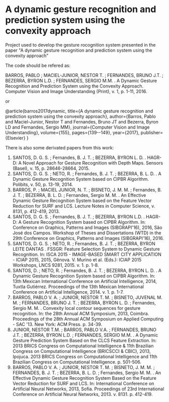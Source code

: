 # A dynamic gesture recognition and prediction system using the convexity approach

Project used to develop the gesture rocognition system presented in the paper "A dynamic gesture recognition and prediction system using the convexity approach"


The code should be refered as:

BARROS, PABLO ; MACIEL-JUNIOR, NESTOR T. ; FERNANDES, BRUNO J.T. ; BEZERRA, BYRON L.D. ; FERNANDES, SERGIO M.M. . A Dynamic Gesture Recognition and Prediction System using the Convexity Approach. Computer Vision and Image Understanding (Print), v. 1, p. 1-11, 2016. 

or

@article{barros2017dynamic,
  title={A dynamic gesture recognition and prediction system using the convexity approach},
  author={Barros, Pablo and Maciel-Junior, Nestor T and Fernandes, Bruno JT and Bezerra, Byron LD and Fernandes, Sergio MM},
  journal={Computer Vision and Image Understanding},
  volume={155},
  pages={139--149},
  year={2017},
  publisher={Elsevier}
}

There is also some derivated papers from this work:


1) SANTOS, D. G. S. ; Fernandes, B. J. T. ; BEZERRA, BYRON L. D. . HAGR-D: A Novel Approach for Gesture Recognition with Depth Maps. Sensors (Basel), v. 15, p. 28646-28664, 2015.
2) SANTOS, D. G. S. ; NETO, R. ; Fernandes, B. J. T. ; BEZERRA, B. L. D. . A Dynamic Gesture Recognition System based on CIPBR Algorithm. Polibits, v. 50, p. 13-19, 2014.
3) BARROS, P. ; MACIEL JUNIOR, N. T. ; BISNETO, J. M. M. ; Fernandes, B. J. T. ; BEZERRA, B. L. D. ; Fernandes, Sergio M. M. . An Effective Dynamic Gesture Recognition System based on the Feature Vector Reduction for SURF and LCS. Lecture Notes in Computer Science, v. 8131, p. 412-419, 2013.
4) SANTOS, D. G. S. ; Fernandes, B. J. T. ; BEZERRA, BYRON L.D. . HAGR-D: A Gesture Recognition System based on CIPBR Algorithm. In: Conference on Graphics, Patterns and Images (SIBGRAPI'16), 2016, São José dos Campos. Workshop of Theses and Dissertations (WTD) in the 29th Conference on Graphics, Patterns and Images (SIBGRAPI'16), 2016. 
5) SANTOS, D. G. S. ; NETO, R. ; Fernandes, B. J. T. ; BEZERRA, BYRON LEITE DANTAS . FSSGR: Feature Selection System to Dynamic Gesture Recognition. In: ISCA 2015 - IMAGE-BASED SMART CITY APPLICATION - ICIAP 2015, 2015, Gênova. V. Murino et al. (Eds.): ICIAP 2015 Workshops, LNCS 9281, 2015. v. 1. p. 1-8.
6) SANTOS, D. ; NETO, R. ; Fernandes, B. J. T. ; BEZERRA, BYRON L. D. . A Dynamic Gesture Recognition System based on CIPBR Algorithm. In: 13th Mexican International Conference on Artificial Intelligence, 2014, Tuxtla Gutiérrez. Proceedings of the 13th Mexican International Conference on Artificial Intelligence, 2014. v. 1. p. 1-7.
7) BARROS, PABLO V. A. ; JUNIOR, NESTOR T. M. ; BISNETO, JUVENAL M. M. ; FERNANDES, BRUNO J. T. ; BEZERRA, BYRON L. D. ; Fernandes, Sergio M. M. . Convexity local contour sequences for gesture recognition. In: the 28th Annual ACM Symposium, 2013, Coimbra. Proceedings of the 28th Annual ACM Symposium on Applied Computing - SAC '13. New York: ACM Press. p. 34-39.
8) JUNIOR, NESTOR T.M. ; BARROS, PABLO V.A. ; FERNANDES, BRUNO J.T. ; BEZERRA, BYRON L.D. ; FERNANDES, SERGIO M.M. . A Dynamic Gesture Prediction System Based on the CLCS Feature Extraction. In: 2013 BRICS Congress on Computational Intelligence & 11th Brazilian Congress on Computational Intelligence (BRICSCCI & CBIC), 2013, Ipojuca. 2013 BRICS Congress on Computational Intelligence and 11th Brazilian Congress on Computational Intelligence. p. 501-506.
9) BARROS, PABLO V. A. ; JUNIOR, NESTOR T. M. ; BISNETO, J. M. M. ; FERNANDES, B. J. T. ; BEZERRA, B. L. D. ; Fernandes, Sergio M. M. . An Effective Dynamic Gesture Recognition System Based on the Feature Vector Reduction for SURF and LCS. In: International Conference on Artificial Neural Networks, 2013, Sofia. Proceedings of 23rd International Conference on Artificial Neural Networks, 2013. v. 8131. p. 412-419.
